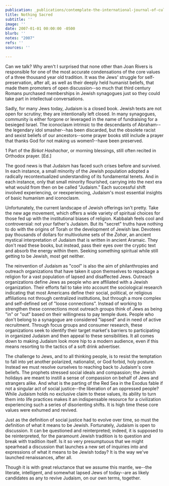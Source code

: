 ```yaml
---
publication: _publications/contemplate-the-international-journal-of-cultural-jewish-thought.md
title: Nothing Sacred
subtitle: ''
image: ''
date: 2007-01-01 00:00:00 -0500
blurb: ''
notes: "2007"
refs: ''
sources: ''

---
```

Can we talk? Why aren't I surprised that none other than Joan Rivers is responsible for one of the most accurate condensations of the core values of a three thousand year old tradition. It was the Jews' struggle for self-preservation, after all, as well as their deeply held humanist beliefs, that made them promoters of open discussion--so much that third century Romans purchased memberships in Jewish synagogues just so they could take part in intellectual conversations.

Sadly, for many Jews today, Judaism is a closed book. Jewish texts are not open for scrutiny; they are intentionally left closed. In many synagogues, community is either forgone or leveraged in the name of fundraising for a besieged Israel. The iconoclasm intrinsic to the descendants of Abraham--the legendary idol smasher--has been discarded, but the obsolete racist and sexist beliefs of our ancestors--some prayer books still include a prayer that thanks God for not making us women1--have been preserved.

1 Part of the _Birkot Hashachar_, or morning blessings, stiII often recited in Orthodox prayer. \[Ed.\]

The good news is that Judaism has faced such crises before and survived. In each instance, a small minority of the Jewish population adopted a radically recontextualized understanding of its fundamental tenets. And in each instance, only that small minority flourished, carrying into the next era what would from then on be called "Judaism." Each successful shift involved experiencing, or reexperiencing, Judaism's most essential insights of basic humanism and iconoclasm.

Unfortunately, the current landscape of Jewish offerings isn't pretty. Take the new age movement, which offers a wide variety of spiritual choices for those fed up with the institutional biases of religion. Kabbalah feels cool and controversial: not your father's Judaism. But its "secret" truths have nothing to do with the origins of Torah or the development of Jewish law. Devotees pay thousands of dollars for multivolume sets of the _Zohar_, an ancient mystical interpretation of Judaism that is written in ancient Aramaic. They don't read these books, but instead, pass their eyes over the cryptic text and absorb the energy within them. Seeking something spiritual while still getting to be Jewish, most get neither.

The reinvention of Judaism as "cool" is also the aim of philanthropies and outreach organizations that have taken it upon themselves to repackage a religion for a vast population of lapsed and disaffected Jews. Outreach organizations define Jews as people who are affiliated with a Jewish organization. Their efforts fail to take into account the sociological research indicating that most Americans define their social, political, or religious affiliations not through centralized institutions, but through a more complex and self-defined set of "loose connections". Instead of working to strengthen these connections most outreach groups think of Jews as being "in" or "out" based on their willingness to pay temple dues. People who don't belong to a synagogue are considered "lapsed" and in need of active recruitment. Through focus groups and consumer research, these organizations seek to identify their target market's barriers to participating in organized Judaism and then appeal to these sensibilities. It all comes down to making Judaism look more hip to a modern audience, even if this means resorting to the tactics of a soft drink advertiser.

The challenge to Jews, and to all thinking people, is to resist the temptation to fall into yet another polarized, nationalist, or God forbid, holy posture. Instead we must resolve ourselves to reaching back to Judaism's core beliefs. The prophets stressed social ideals and compassion; the Jewish holidays are meant to instill a sense of compassion on behalf of Jews and strangers alike. And what is the parting of the Red Sea in the Exodus fable if not a singular act of social justice--the liberation of an oppressed people? While Judaism holds no exclusive claim to these values, its ability to turn them into life practices makes it an indispensable resource for a civilization experiencing such a series of disorienting shifts. It is high time these core values were exhumed and revived.

Just as the definition of social justice had to evolve over time, so must the definition of what it means to be Jewish. Fortunately, Judaism is open to discussion. It can be questioned and reinterpreted; indeed, it is supposed to be reinterpreted, for the paramount Jewish tradition is to question and break with tradition itself. Is it so very presumptuous that we might spearhead a discussion that launches a new set of inquiries into and expressions of what it means to be Jewish today? It is the way we've launched renaissances, after all.

Though it is with great reluctance that we assume this mantle, we--the literate, intelligent, and somewhat lapsed Jews of today--are as likely candidates as any to revive Judaism, on our own terms, together.